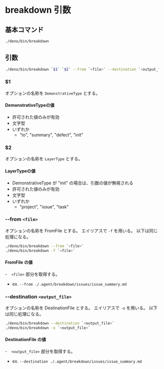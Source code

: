 
# breakdown 引数
## 基本コマンド
```bash
./deno/bin/breakdown
```

## 引数
```bash
./deno/bin/breakdown `$1` `$2` --from `<file>` --destination `<output_file>`
```

### $1
オプションの名称を `DemonstrativeType` とする。

#### DemonstrativeTypeの値
- 許可された値のみが有効
- 文字型
- いずれか
  - "to", "summary", "defect", "init"

### $2
オプションの名称を `LayerType` とする。

#### LayerTypeの値
- DemonstrativeType が "init" の場合は、引数の値が無視される
- 許可された値のみが有効
- 文字型
- いずれか
  - "project", "issue", "task"


###  --from `<file>`
オプションの名称を FromFile とする。
エイリアスで `-f` を用いる。
以下は同じ処理になる。
````bash
./deno/bin/breakdown --from `<file>`
./deno/bin/breakdown -f `<file>`
````

#### FromFile の値
-　`<file>` 部分を取得する。
  - ex. `--from ./.agent/breakdown/issues/issue_summary.md`


### --destination `<output_file>`
オプションの名称を DestinationFile とする。
エイリアスで `-o` を用いる。
以下は同じ処理になる。
````bash
./deno/bin/breakdown --destination `<output_file>`
./deno/bin/breakdown -o `<output_file>`
````

#### DestinationFile の値
-　`<output_file>` 部分を取得する。
  - ex. `--destination ./.agent/breakdown/issues/issue_summary.md`
